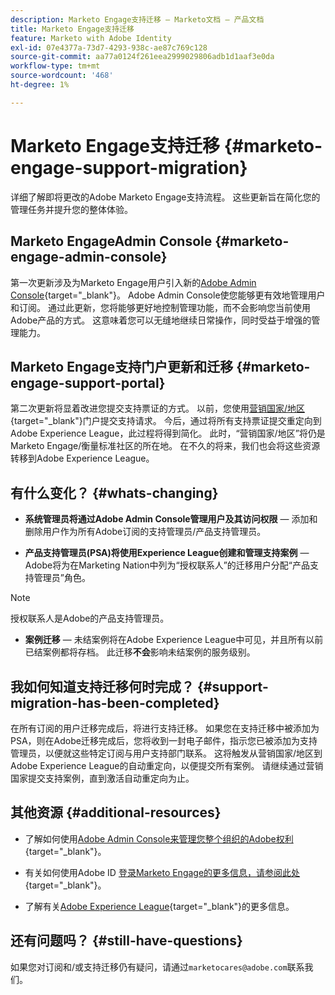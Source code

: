 ```yaml
---
description: Marketo Engage支持迁移 — Marketo文档 — 产品文档
title: Marketo Engage支持迁移
feature: Marketo with Adobe Identity
exl-id: 07e4377a-73d7-4293-938c-ae87c769c128
source-git-commit: aa77a0124f261eea2999029806adb1d1aaf3e0da
workflow-type: tm+mt
source-wordcount: '468'
ht-degree: 1%

---
```


# Marketo Engage支持迁移 {#marketo-engage-support-migration}

详细了解即将更改的Adobe Marketo Engage支持流程。 这些更新旨在简化您的管理任务并提升您的整体体验。

## Marketo EngageAdmin Console {#marketo-engage-admin-console}

第一次更新涉及为Marketo Engage用户引入新的[Adobe Admin Console](https://helpx.adobe.com/cn/enterprise/admin-guide.html){target="_blank"}。 Adobe Admin Console使您能够更有效地管理用户和订阅。 通过此更新，您将能够更好地控制管理功能，而不会影响您当前使用Adobe产品的方式。 这意味着您可以无缝地继续日常操作，同时受益于增强的管理能力。

## Marketo Engage支持门户更新和迁移 {#marketo-engage-support-portal}

第二次更新将显着改进您提交支持票证的方式。 以前，您使用[营销国家/地区](https://nation.marketo.com/){target="_blank"}门户提交支持请求。 今后，通过将所有支持票证提交重定向到Adobe Experience League，此过程将得到简化。 此时，“营销国家/地区”将仍是Marketo Engage/衡量标准社区的所在地。 在不久的将来，我们也会将这些资源转移到Adobe Experience League。

## 有什么变化？ {#whats-changing}

* **系统管理员将通过Adobe Admin Console管理用户及其访问权限** — 添加和删除用户作为所有Adobe订阅的支持管理员/产品支持管理员。

* **产品支持管理员(PSA)将使用Experience League创建和管理支持案例** —Adobe将为在Marketing Nation中列为“授权联系人”的迁移用户分配“产品支持管理员”角色。

>[!NOTE]
>
>授权联系人是Adobe的产品支持管理员。

* **案例迁移** — 未结案例将在Adobe Experience League中可见，并且所有以前已结案例都将存档。 此迁移&#x200B;**不会**&#x200B;影响未结案例的服务级别。

## 我如何知道支持迁移何时完成？ {#support-migration-has-been-completed}

在所有订阅的用户迁移完成后，将进行支持迁移。 如果您在支持迁移中被添加为PSA，则在Adobe迁移完成后，您将收到一封电子邮件，指示您已被添加为支持管理员，以便就这些特定订阅与用户支持部门联系。 这将触发从营销国家/地区到Adobe Experience League的自动重定向，以便提交所有案例。 请继续通过营销国家提交支持案例，直到激活自动重定向为止。

## 其他资源 {#additional-resources}

* 了解如何使用[Adobe Admin Console来管理您整个组织的Adobe权利](https://helpx.adobe.com/enterprise/using/admin-roles.html){target="_blank"}。

* 有关如何使用Adobe ID [登录Marketo Engage的更多信息，请参阅此处](/help/marketo/product-docs/administration/marketo-with-adobe-identity/user-sign-in-with-adobe-id.md){target="_blank"}。

* 了解有关[Adobe Experience League](https://experienceleague.adobe.com/){target="_blank"}的更多信息。

## 还有问题吗？ {#still-have-questions}

如果您对订阅和/或支持迁移仍有疑问，请通过`marketocares@adobe.com`联系我们。
